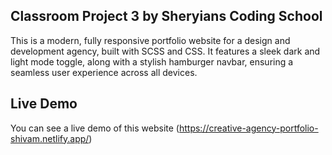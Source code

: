 ## Classroom Project 3 by Sheryians Coding School

This is a modern, fully responsive portfolio website for a design and development agency, built with SCSS and CSS. It features a sleek dark and light mode toggle, along with a stylish hamburger navbar, ensuring a seamless user experience across all devices.

## Live Demo

You can see a live demo of this website (https://creative-agency-portfolio-shivam.netlify.app/)
